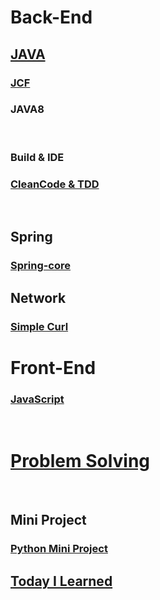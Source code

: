 # Back-End

## [JAVA](https://github.com/Com-Sun/study-java)

### [JCF](https://github.com/Com-Sun/ThinkDataStructures)

### JAVA8

<br>

### Build & IDE

### [CleanCode & TDD](https://github.com/Com-Sun/exam-cleancode-tdd)

<br>

## Spring

### [Spring-core](https://github.com/Com-Sun/spring-exam)

## Network

### [Simple Curl](https://github.com/Com-Sun/mycurl)

# Front-End

### [JavaScript](/Front-End/study-javascript/README.md)



<br>

# [Problem Solving](https://github.com/Com-Sun/problem-solving)


<br>

## Mini Project

### [Python Mini Project](https://github.com/Com-Sun/python-mini-project)

## [Today I Learned](./til)